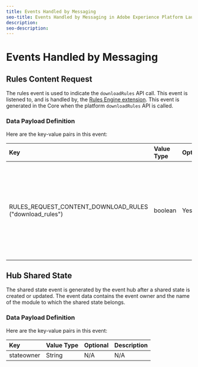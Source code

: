 ```yaml
---
title: Events Handled by Messaging
seo-title: Events Handled by Messaging in Adobe Experience Platform Launch
description: 
seo-description: 
---
```


# Events Handled by Messaging

## Rules Content Request

The rules event is used to indicate the `downloadRules` API call. This event is listened to, and is handled by, the [Rules Engine extension](../../../rules-engine/). This event is generated in the Core when the platform `downloadRules` API is called.

### Data Payload Definition

Here are the key-value pairs in this event:

| **Key** | **Value Type** | **Optional** | **Description** |
| :--- | :--- | :--- | :--- |
| RULES\_REQUEST\_CONTENT\_DOWNLOAD\_RULES ("download\_rules") | boolean | Yes | Key indicates that the Request Content event is specifically for the extension to download rules from the rules URL  in the latest configuration. |

## Hub Shared State

The shared state event is generated by the event hub after a shared state is created or updated. The event data contains the event owner and the name of the module to which the shared state belongs.

### Data Payload Definition

Here are the key-value pairs in this event:

| **Key** | **Value Type** | **Optional** | **Description** |
| :--- | :--- | :--- | :--- |
| stateowner | String | N/A | N/A |

